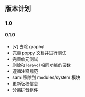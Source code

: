 ## 版本计划

### 1.0
#### 0.1.0
- [√] 去除 graphql
- 完善 poppy 文档并进行测试
- 完善单元测试
- 删除和 laravel 相同功能的函数
- 遵循注释规范
- sami 移除到 modules/system 模块
- 更新版权信息
- 分离拼音组件